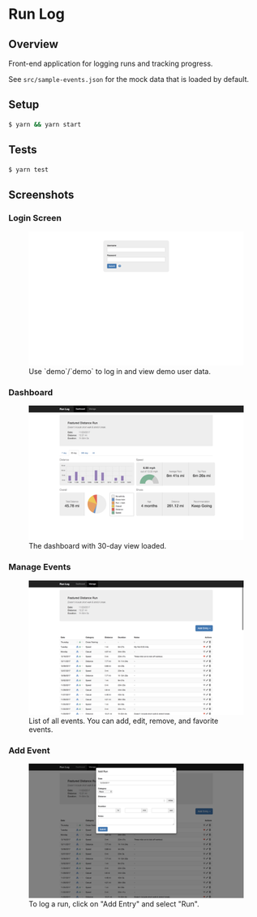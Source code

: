 # Run Log

## Overview
Front-end application for logging runs and tracking progress.

See `src/sample-events.json` for the mock data that is loaded by default.

## Setup

```sh
$ yarn && yarn start
```

## Tests

```sh
$ yarn test
```

## Screenshots

### Login Screen

<figure>
  <kbd>
    <img src="./images/0.png">
  </kbd>
  <figcaption>Use `demo`/`demo` to log in and view demo user data.</figcaption>
</figure>

### Dashboard

<figure>
  <kbd>
    <img src="./images/1.png">
  </kbd>
  <figcaption>The dashboard with 30-day view loaded.</figcaption>
</figure>

### Manage Events

<figure>
  <kbd>
    <img src="./images/2.png">
  </kbd>
  <figcaption>List of all events. You can add, edit, remove, and favorite events.</figcaption>
</figure>

### Add Event

<figure>
  <kbd>
    <img src="./images/3.png">
  </kbd>
  <figcaption>To log a run, click on "Add Entry" and select "Run".</figcaption>
</figure>
